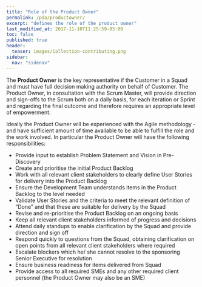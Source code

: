```yaml
---
title: "Role of the Product Owner"
permalink: /pda/productowner/
excerpt: "defines the role of the product owner"
last_modified_at: 2017-11-10T11:25:59-05:00
toc: false
published: true
header:
  teaser: images/Collection-contributing.png
sidebar:
  nav: "sidenav"
---
```


The **Product Owner** is the key representative if the Customer in a Squad and must have full decision making authority on behalf of Customer. The Product Owner, in consultation with the Scrum Master, will provide direction and sign-offs to the Scrum both on a daily basis, for each iteration or Sprint and regarding the final outcome and therefore requires an appropriate level of empowerment.

Ideally the Product Owner will be experienced with the Agile methodology - and have sufficient amount of time available to be able to fulfill the role and the work involved. In particular the Product Owner will have the following responsibilities:
- Provide input to establish Problem Statement and Vision in Pre-Discovery
- Create and prioritise the initial Product Backlog
- Work with all relevant client stakeholders to clearly define User Stories for delivery into the Product Backlog
- Ensure the Development Team understands items in the Product Backlog to the level needed
- Validate User Stories and the criteria to meet the relevant definition of “Done” and that these are suitable for delivery by the Squad
- Revise and re-prioritise the Product Backlog on an ongoing basis
- Keep all relevant client stakeholders informed of progress and decisions
- Attend daily standups to enable clarification by the Squad and provide direction and sign off
- Respond quickly to questions from the Squad, obtaining clarification on open points from all relevant client stakeholders where required
- Escalate blockers which he/ she cannot resolve to the sponsoring Senior Executive for resolution
- Ensure business readiness for items delivered from Squad
- Provide access to all required SMEs and any other required client personnel (the Product Owner may also be an SME)
